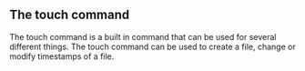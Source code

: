 ## The touch command

The touch command is a built in command that can be used for several different things. The touch command can be used to 
create a file, change or modify timestamps of a file. 
